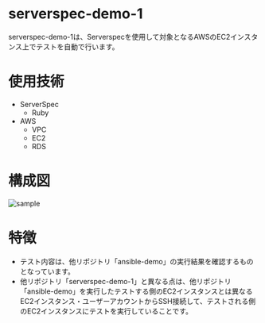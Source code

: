 # serverspec-demo-1
serverspec-demo-1は、Serverspecを使用して対象となるAWSのEC2インスタンス上でテストを自動で行います。  
# 使用技術
- ServerSpec
  - Ruby
- AWS
  - VPC
  - EC2
  - RDS
# 構成図
![sample]()  
# 特徴
- テスト内容は、他リポジトリ「ansible-demo」の実行結果を確認するものとなっています。
- 他リポジトリ「serverspec-demo-1」と異なる点は、他リポジトリ「ansible-demo」を実行したテストする側のEC2インスタンスとは異なるEC2インスタンス・ユーザーアカウントからSSH接続して、テストされる側のEC2インスタンスにテストを実行していることです。
